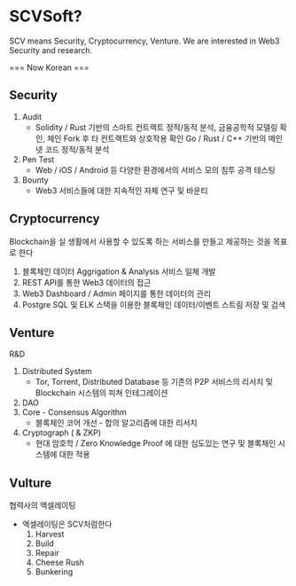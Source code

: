 # SCVSoft?
SCV means Security, Cryptocurrency, Venture. We are interested in Web3 Security and research.

=== Now Korean ===
## Security
1. Audit
    - Solidity / Rust 기반의 스마트 컨트랙트 정적/동적 분석, 금융공학적 모델링 확인, 체인 Fork 후 타 컨트랙트와 상호작용 확인 Go / Rust / C++ 기반의 메인넷 코드 정적/동적 분석
1. Pen Test
   - Web / iOS / Android 등 다양한 환경에서의 서비스 모의 침투 공격 테스팅
1. Bounty
    - Web3 서비스들에 대한 지속적인 자체 연구 및 바운티

## Cryptocurrency
Blockchain을 실 생활에서 사용할 수 있도록 하는 서비스를 만들고 제공하는 것을 목표로 한다
1. 블록체인 데이터 Aggrigation & Analysis 서비스 일체 개발
1. REST API를 통한 Web3 데이터의 접근
1. Web3 Dashboard / Admin 페이지를 통한 데이터의 관리
1. Postgre SQL 및 ELK 스택을 이용한 블록체인 데이터/이벤트 스트림 저장 및 검색
## Venture
R&D

1. Distributed System
    - Tor, Torrent, Distributed Database 등 기존의 P2P 서비스의 리서치 및 Blockchain 시스템의 피쳐 인테그레이션
1. DAO
1. Core - Consensus Algorithm
   - 블록체인 코어 개선 - 합의 알고리즘에 대한 리서치
1. Cryptograph ( & ZKP)
   - 현대 암호학 / Zero Knowledge Proof 에 대한 심도있는 연구 및 블록체인 시스템에 대한 적용
## Vulture
협력사의 엑셀레이팅
- 엑셀레이팅은 SCV처럼한다
    1. Harvest
    1. Build
    1. Repair
    1. Cheese Rush
    1. Bunkering
